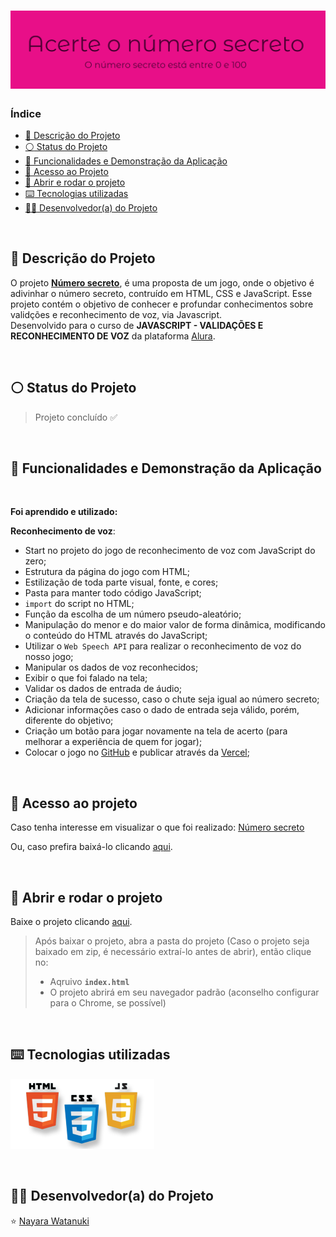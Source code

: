 <h1 align="center">
  <img src="https://raw.githubusercontent.com/nayarawatanuki/js__secretNumber/main/assets/img/readme/secretNumber__cover.png#vitrinedev">
</h1>

### Índice

* [:pencil: Descrição do Projeto](#pencil-descrição-do-projeto)
* [:white_circle: Status do Projeto](#white_circle-status-do-projeto)
* [:hammer: Funcionalidades e Demonstração da Aplicação](#hammer-funcionalidades-e-demonstração-da-aplicação)
* [:open_file_folder: Acesso ao Projeto](#open_file_folder-acesso-ao-projeto)
* [:rocket: Abrir e rodar o projeto](#rocket-abrir-e-rodar-o-projeto)
* [:keyboard: Tecnologias utilizadas](#keyboard-tecnologias-utilizadas)
* [:woman_technologist: Desenvolvedor(a) do Projeto](#woman_technologist-desenvolvedora-do-projeto)

</br>

## :pencil: Descrição do Projeto
O projeto **[Número secreto](https://nayarawatanuki.github.io/js__secretNumber/)**, é uma proposta de um jogo, onde o objetivo é adivinhar o número secreto, contruído em HTML, CSS e JavaScript. 
Esse projeto contém o objetivo de conhecer e profundar conhecimentos sobre validções e reconhecimento de voz, via Javascript. 
</br>Desenvolvido para o curso de **JAVASCRIPT - VALIDAÇÕES E RECONHECIMENTO DE VOZ** da plataforma [Alura](https://www.alura.com.br/).

</br>

## :white_circle: Status do Projeto
> Projeto concluído :white_check_mark:

</br>

## :hammer: Funcionalidades e Demonstração da Aplicação


</br>

**Foi aprendido e utilizado:** 

  **Reconhecimento de voz**:
  - Start no projeto do jogo de reconhecimento de voz com JavaScript do zero;
  - Estrutura da página do jogo com HTML;
  - Estilização de toda parte visual, fonte, e cores;
  - Pasta para manter todo código JavaScript;
  - `import` do script no HTML; 
  - Função da escolha de um número pseudo-aleatório;
  - Manipulação do menor e do maior valor de forma dinâmica, modificando o conteúdo do HTML através do JavaScript;
  - Utilizar o `Web Speech API` para realizar o reconhecimento de voz do nosso jogo;
  - Manipular os dados de voz reconhecidos;
  - Exibir o que foi falado na tela;
  - Validar os dados de entrada de áudio;
  - Criação da tela de sucesso, caso o chute seja igual ao número secreto;
  - Adicionar informações caso o dado de entrada seja válido, porém, diferente do objetivo;
  - Criação um botão para jogar novamente na tela de acerto (para melhorar a experiência de quem for jogar);
  - Colocar o jogo no [GitHub](https://github.com/) e publicar através da [Vercel](https://vercel.com/);
  

  
</br>

## :open_file_folder: Acesso ao projeto
Caso tenha interesse em visualizar o que foi realizado: [Número secreto](https://nayarawatanuki.github.io/js__secretNumber/) 

Ou, caso prefira baixá-lo clicando [aqui](https://github.com/nayarawatanuki/js__secretNumber/archive/refs/heads/main.zip).

</br>

## :rocket: Abrir e rodar o projeto
Baixe o projeto clicando [aqui](https://github.com/nayarawatanuki/js__secretNumber/archive/refs/heads/main.zip).

> Após baixar o projeto, abra a pasta do projeto (Caso o projeto seja baixado em zip, é necessário extraí-lo antes de abrir), então clique no:
> - Aqruivo **``index.html``**
> - O projeto abrirá em seu navegador padrão (aconselho configurar para o Chrome, se possível)

</br>

## :keyboard: Tecnologias utilizadas
![HTML, CSS e JS](https://raw.githubusercontent.com/nayarawatanuki/js__secretNumber/main/assets/img/readme/html-css-js.PNG)</br>

</br>

## :woman_technologist: Desenvolvedor(a) do Projeto
:star: [Nayara Watanuki](https://github.com/nayarawatanuki)
